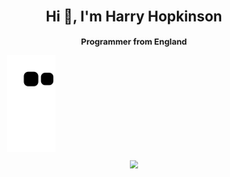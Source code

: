 <h1 align="center">Hi 👋, I'm Harry Hopkinson</h1>
<h3 align="center">Programmer from England</h3>

![github contribution grid snake animation](https://raw.githubusercontent.com/Harry-Hopkinson/harry-hopkinson/output/github-contribution-grid-snake.svg)

<p align="center">
	<img
		src="https://activity-graph.herokuapp.com/graph?username=Harry-Hopkinson&bg_color=050F2C&color=00AEFF&line=2DDE98&point=FFFFFF&hide_border=true">
</p>

<p align="center>
	[![](https://komarev.com/ghpvc/?username=0xflotus&color=black)](https://github.com/Harry-Hopkinson)
</p>
